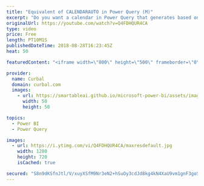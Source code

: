 ```yaml
---
title: "Equivalent of CALENDARAUTO in Power Query (M)"
excerpt: "Do you want a calendar in Power Query that generates based on the sales or facts table? In other words, do you need a calendar that generates itself like the CALENDARAUTO does but in Power Query? Watch this tutorial to learn how to do this.  This is a copy of the code if you want to try it yourself:"
originalUrl: https://youtube.com/watch?v=Q4FDHQUR4CA
type: video
price: Free
length: PT10M1S
publishedDateTime: 2018-08-28T16:23:45Z
heat: 50

featuredContent: "<iframe width=\"800\" height=\"500\" frameborder=\"0\" src=\"https://www.youtube.com/embed/Q4FDHQUR4CA\" allow=\"accelerometer; autoplay; encrypted-media; gyroscope; picture-in-picture\" allowfullscreen></iframe>"

provider:
  name: Curbal
  domain: curbal.com
  images:
    - url: https://smartableai.github.io/microsoft-power-bi/assets/images/organizations/curbal.com-50x50.jpg
      width: 50
      height: 50

topics:
  - Power BI
  - Power Query

images:
  - url: https://i.ytimg.com/vi/Q4FDHQUR4CA/maxresdefault.jpg
    width: 1280
    height: 720
    isCached: true

secured: "S8n9dKSfnJtl/V/xuyXSfM9Nr3eN2+hSuOy3cdJd8kg4kN4XaU9vm1gnF3goSBhIZsjbuIWo89PDXcztLDyifWA6/eKSRdZSsE0TQMeZJfGiTVQq1GpOEpthh0W1cisfQrt5I9ZtEuSkAM3n62cQ1PyYOl5vTCntMrZX3L0emcMISMtlB+cK1olnm9s2hjYPqXey98D5uAwNDk9vX8jOkyxDcpAYUmBVOji19j/60//+XL2uC5+AOglxwewacKGQitgRSvuIz7UReeZQ6QvbsXmhtTw5z0I8GEIyYx7MVZ0bBHrevdIaGp3I3fjTg79J2J+itk6Teo6QQkIYrBtrcDwWcJ+EFACtFehFWEYZd2WY+wUinxFELFK+gpGaVpcMLcI3qV7IzWNVwSUrs04dgCYLyBOC5ozjcKStnePjSUY=;p0Vf8ypwfjYE4vgBSvTSmg=="
---
```


